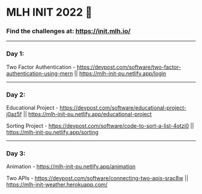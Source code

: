 # MLH INIT 2022 🦈

### Find the challenges at: https://init.mlh.io/

---

### **Day 1:**

Two Factor Authentication - https://devpost.com/software/two-factor-authentication-using-mern || https://mlh-init-pu.netlify.app/login

---

### **Day 2:**

Educational Project - https://devpost.com/software/educational-project-j0az5f || https://mlh-init-pu.netlify.app/educational-project

Sorting Project - https://devpost.com/software/code-to-sort-a-list-4otzi0 || https://mlh-init-pu.netlify.app/sorting

---

### **Day 3:**

Animation - https://mlh-init-pu.netlify.app/animation

Two APIs - https://devpost.com/software/connecting-two-apis-srac8w || https://mlh-init-weather.herokuapp.com/

